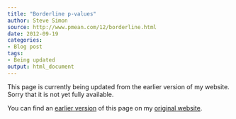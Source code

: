 ```yaml
---
title: "Borderline p-values"
author: Steve Simon
source: http://www.pmean.com/12/borderline.html
date: 2012-09-19
categories:
- Blog post
tags:
- Being updated
output: html_document
---
```


This page is currently being updated from the earlier version of my website. Sorry that it is not yet fully available.

<!---More--->

You can find an [earlier version][sim1] of this page on my [original website][sim2].

[sim1]: http://www.pmean.com/12/borderline.html
[sim2]: http://www.pmean.com/original_site.html

